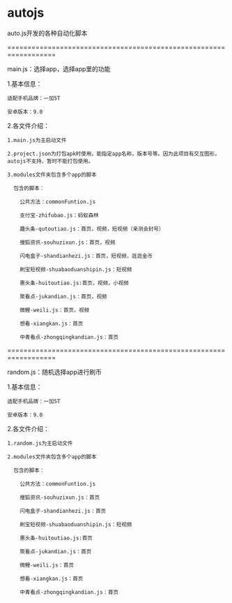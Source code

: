 # autojs
auto.js开发的各种自动化脚本


==================================================================

main.js：选择app，选择app里的功能

1.基本信息：

    适配手机品牌：一加5T

    安卓版本：9.0

2.各文件介绍：

    1.main.js为主启动文件

    2.project.json为打包apk时使用，能指定app名称，版本号等。因为此项目有交互图形，autojs不支持，暂时不能打包使用。

    3.modules文件夹包含多个app的脚本

      包含的脚本：

        公共方法：commonFuntion.js

        支付宝-zhifubao.js：蚂蚁森林

        趣头条-qutoutiao.js：首页，视频，短视频（亲测会封号）

        搜狐资讯-souhuzixun.js：首页，视频

        闪电盒子-shandianhezi.js：首页，短视频，逛逛金币

        刷宝短视频-shuabaoduanshipin.js：短视频
        
        惠头条-huitoutiao.js:首页，视频，小视频
        
        聚看点-jukandian.js：首页，视频
        
        微鲤-weili.js：首页，视频
        
        想看-xiangkan.js：首页
        
        中青看点-zhongqingkandian.js：首页
        
        
==================================================================

random.js：随机选择app进行刷币

1.基本信息：

    适配手机品牌：一加5T

    安卓版本：9.0

2.各文件介绍：

    1.random.js为主启动文件

    2.modules文件夹包含多个app的脚本

      包含的脚本：

        公共方法：commonFuntion.js

        搜狐资讯-souhuzixun.js：首页

        闪电盒子-shandianhezi.js：首页

        刷宝短视频-shuabaoduanshipin.js：短视频
        
        惠头条-huitoutiao.js:首页
        
        聚看点-jukandian.js：首页
        
        微鲤-weili.js：首页
        
        想看-xiangkan.js：首页
        
        中青看点-zhongqingkandian.js：首页
        
        
        
